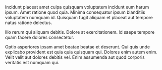 Incidunt placeat amet culpa quisquam voluptatem incidunt eum harum ipsum. Amet ratione quod quia. Minima consequatur ipsum blanditiis voluptatem numquam id. Quisquam fugit aliquam et placeat aut tempore natus ratione delectus.
 Illo rerum qui aliquam debitis. Dolore at exercitationem. Id saepe tempore quam facere dolores consectetur.
 Optio asperiores ipsam amet beatae beatae et deserunt. Qui quis unde explicabo provident est quia quia quisquam qui. Dolores enim autem enim. Velit velit aut dolores debitis vel. Enim assumenda aut quod corporis veritatis est numquam qui.